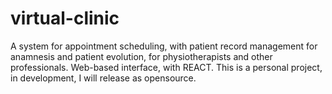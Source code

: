 # virtual-clinic
A system for appointment scheduling, with patient record management for anamnesis and patient evolution, for physiotherapists and other professionals. Web-based interface, with REACT. This is a personal project, in development, I will release as opensource.
